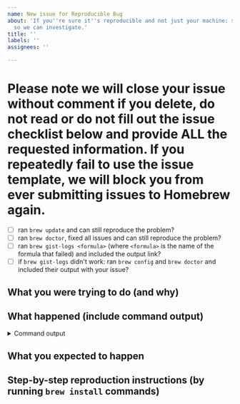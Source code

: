 ```yaml
---
name: New issue for Reproducible Bug
about: 'If you''re sure it''s reproducible and not just your machine: submit an issue
  so we can investigate.'
title: ''
labels: ''
assignees: ''

---
```


# Please note we will close your issue without comment if you delete, do not read or do not fill out the issue checklist below and provide ALL the requested information. If you repeatedly fail to use the issue template, we will block you from ever submitting issues to Homebrew again.

- [ ] ran `brew update` and can still reproduce the problem?
- [ ] ran `brew doctor`, fixed all issues and can still reproduce the problem?
- [ ] ran `brew gist-logs <formula>` (where `<formula>` is the name of the formula that failed) and included the output link?
- [ ] if `brew gist-logs` didn't work: ran `brew config` and `brew doctor` and included their output with your issue?

<!-- To help us debug your issue, please complete these sections: -->

## What you were trying to do (and why)

<!-- replace me -->

## What happened (include command output)

<!-- replace me -->

<details>
  <summary>Command output</summary>
  <pre>

  <!-- replace this with the command output -->

  </pre>
</details>

## What you expected to happen

<!-- replace me -->

## Step-by-step reproduction instructions (by running `brew install` commands)

<!-- replace me -->

